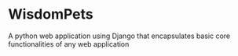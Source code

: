 # WisdomPets
A python web application using Django that encapsulates basic core functionalities of any web application
